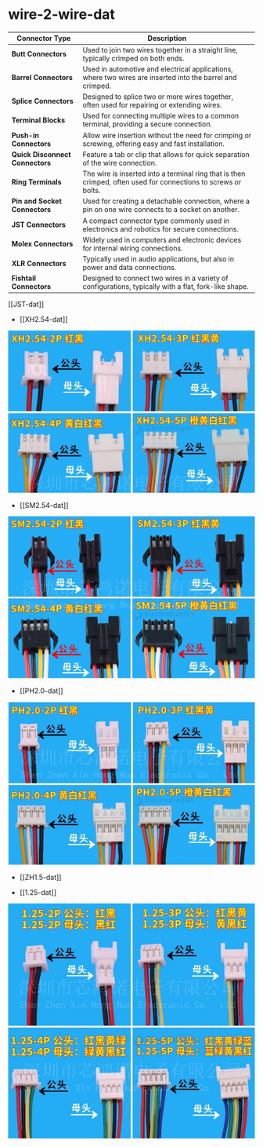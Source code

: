 
# wire-2-wire-dat

| **Connector Type**         | **Description**                                                                                  |
|----------------------------|--------------------------------------------------------------------------------------------------|
| **Butt Connectors**         | Used to join two wires together in a straight line, typically crimped on both ends.              |
| **Barrel Connectors**       | Used in automotive and electrical applications, where two wires are inserted into the barrel and crimped. |
| **Splice Connectors**       | Designed to splice two or more wires together, often used for repairing or extending wires.      |
| **Terminal Blocks**         | Used for connecting multiple wires to a common terminal, providing a secure connection.          |
| **Push-in Connectors**      | Allow wire insertion without the need for crimping or screwing, offering easy and fast installation. |
| **Quick Disconnect Connectors** | Feature a tab or clip that allows for quick separation of the wire connection.                  |
| **Ring Terminals**          | The wire is inserted into a terminal ring that is then crimped, often used for connections to screws or bolts. |
| **Pin and Socket Connectors** | Used for creating a detachable connection, where a pin on one wire connects to a socket on another. |
| **JST Connectors**          | A compact connector type commonly used in electronics and robotics for secure connections.       |
| **Molex Connectors**        | Widely used in computers and electronic devices for internal wiring connections.                 |
| **XLR Connectors**          | Typically used in audio applications, but also in power and data connections.                    |
| **Fishtail Connectors**     | Designed to connect two wires in a variety of configurations, typically with a flat, fork-like shape. |


[[JST-dat]]

- [[XH2.54-dat]]

![](2025-05-21-15-11-21.png)

- [[SM2.54-dat]]

![](2025-05-21-15-11-35.png)

- [[PH2.0-dat]]

![](2025-05-21-15-11-02.png)

- [[ZH1.5-dat]]

- [[1.25-dat]]

![](2025-05-21-15-11-58.png)